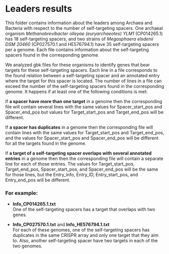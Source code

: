 # Leaders results

This folder contains information about the leaders among Archaea and Bacteria with respect to the number of self-targeting spacers. 
One archaeal organism _Methanobrevibacter olleyae (euryarchaeotes) YLM1_ (CP014265.1) has 18 self-targeting spacers,
and two strains of _Megasphaera elsdenii DSM 20460_ (CP027570.1 and HE576794.1) have 35 self-targeting spacers per a genome.
Each file contains information about the self-targeting spacers found in the corresponding genome. 

We analyzed gbk files for these organisms to identify genes that bear targets for these self-targeting spacers. Each line in a file corresponds to the found relation between a self-targeting spacer and an annotated entry where the target for this spacer is located. The number of lines in a file can exceed the number of the self-targeting spacers found in the corresponding genome. It happens if at least one of the following conditions is met:

If __a spacer have more than one target__ in a genome then the corresponding file will contain several lines with the same values for Spacer_start_pos and Spacer_end_pos but values for Target_start_pos and Target_end_pos will be different. 

If __a spacer has duplicates__ in a genome then the corresponding file will contain lines with the same values for Target_start_pos and Target_end_pos, and the values for Spacer_start_pos and Spacer_end_pos will be different for all the targets found in the genome.

If __a target of a self-targeting spacer overlaps with several annotated entries__ in a genome then then the corresponding file will contain a separate line for each of those entries. The values for Target_start_pos, Target_end_pos, Spacer_start_pos, and Spacer_end_pos will be the same for those lines, but the Entry_info, Entry_ID, Entry_start_pos, and Entry_end_pos will be different. 


### For example:
* __Info_CP014265.1.txt__ <br>
One of the self-targeting spacers has a target that overlaps with two genes.

* __Info_CP027570.1.txt__ and __Info_HE576794.1.txt__ <br>
For each of these genomes, one of the self-targeting spacers has duplicates in the same CRISPR array and only one target that they aim to. Also, another self-targeting spacer have two targets in each of the two genomes.




